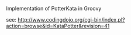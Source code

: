 Implementation of PotterKata in Groovy

see: http://www.codingdojo.org/cgi-bin/index.pl?action=browse&id=KataPotter&revision=41